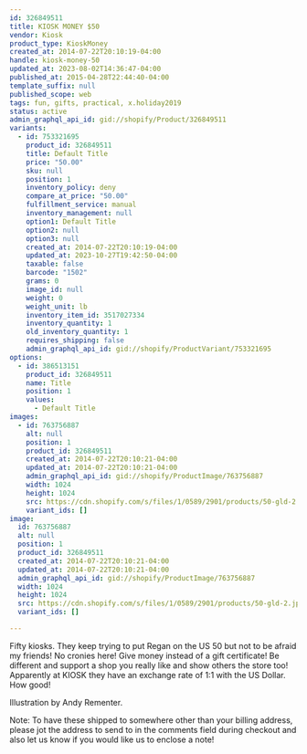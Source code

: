 ```yaml
---
id: 326849511
title: KIOSK MONEY $50
vendor: Kiosk
product_type: KioskMoney
created_at: 2014-07-22T20:10:19-04:00
handle: kiosk-money-50
updated_at: 2023-08-02T14:36:47-04:00
published_at: 2015-04-28T22:44:40-04:00
template_suffix: null
published_scope: web
tags: fun, gifts, practical, x.holiday2019
status: active
admin_graphql_api_id: gid://shopify/Product/326849511
variants:
  - id: 753321695
    product_id: 326849511
    title: Default Title
    price: "50.00"
    sku: null
    position: 1
    inventory_policy: deny
    compare_at_price: "50.00"
    fulfillment_service: manual
    inventory_management: null
    option1: Default Title
    option2: null
    option3: null
    created_at: 2014-07-22T20:10:19-04:00
    updated_at: 2023-10-27T19:42:50-04:00
    taxable: false
    barcode: "1502"
    grams: 0
    image_id: null
    weight: 0
    weight_unit: lb
    inventory_item_id: 3517027334
    inventory_quantity: 1
    old_inventory_quantity: 1
    requires_shipping: false
    admin_graphql_api_id: gid://shopify/ProductVariant/753321695
options:
  - id: 386513151
    product_id: 326849511
    name: Title
    position: 1
    values:
      - Default Title
images:
  - id: 763756887
    alt: null
    position: 1
    product_id: 326849511
    created_at: 2014-07-22T20:10:21-04:00
    updated_at: 2014-07-22T20:10:21-04:00
    admin_graphql_api_id: gid://shopify/ProductImage/763756887
    width: 1024
    height: 1024
    src: https://cdn.shopify.com/s/files/1/0589/2901/products/50-gld-2.jpeg?v=1406074221
    variant_ids: []
image:
  id: 763756887
  alt: null
  position: 1
  product_id: 326849511
  created_at: 2014-07-22T20:10:21-04:00
  updated_at: 2014-07-22T20:10:21-04:00
  admin_graphql_api_id: gid://shopify/ProductImage/763756887
  width: 1024
  height: 1024
  src: https://cdn.shopify.com/s/files/1/0589/2901/products/50-gld-2.jpeg?v=1406074221
  variant_ids: []

---
```


Fifty kiosks. They keep trying to put Regan on the US 50 but not to be afraid my friends! No cronies here! Give money instead of a gift certificate! Be different and support a shop you really like and show others the store too! Apparently at KIOSK they have an exchange rate of 1:1 with the US Dollar. How good!

Illustration by Andy Rementer.

Note: To have these shipped to somewhere other than your billing address, please jot the address to send to in the comments field during checkout and also let us know if you would like us to enclose a note!